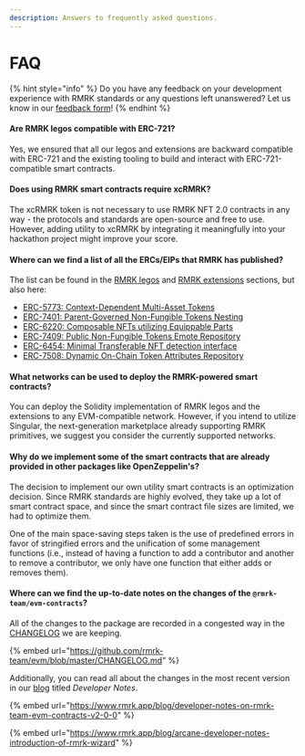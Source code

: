 ```yaml
---
description: Answers to frequently asked questions.
---
```


# FAQ

{% hint style="info" %}
Do you have any feedback on your development experience with RMRK standards or any questions left unanswered? Let us know in our [feedback form](https://docs.google.com/forms/d/1jTHJsZ7GT\_umZol3HT6YghWCQRsWuQ382DWJRShx9EA)!
{% endhint %}

#### Are RMRK legos compatible with ERC-721?

Yes, we ensured that all our legos and extensions are backward compatible with ERC-721 and the existing tooling to build and interact with ERC-721-compatible smart contracts.

#### Does using RMRK smart contracts require xcRMRK?

The xcRMRK token is not necessary to use RMRK NFT 2.0 contracts in any way - the protocols and standards are open-source and free to use. However, adding utility to xcRMRK by integrating it meaningfully into your hackathon project might improve your score.

#### Where can we find a list of all the ERCs/EIPs that RMRK has published?

The list can be found in the [RMRK legos](../general-overview/rmrk-legos/) and [RMRK extensions](../general-overview/rmrk-extensions/) sections, but also here:

* [ERC-5773: Context-Dependent Multi-Asset Tokens](https://eips.ethereum.org/EIPS/eip-5773)
* [ERC-7401: Parent-Governed Non-Fungible Tokens Nesting](https://eips.ethereum.org/EIPS/eip-7401)
* [ERC-6220: Composable NFTs utilizing Equippable Parts](https://eips.ethereum.org/EIPS/eip-6220)
* [ERC-7409: Public Non-Fungible Tokens Emote Repository](https://eips.ethereum.org/EIPS/eip-7409)
* [ERC-6454: Minimal Transferable NFT detection interface](https://eips.ethereum.org/EIPS/eip-6454)
* [ERC-7508: Dynamic On-Chain Token Attributes Repository](https://eips.ethereum.org/EIPS/eip-7508)

#### What networks can be used to deploy the RMRK-powered smart contracts?

You can deploy the Solidity implementation of RMRK legos and the extensions to any EVM-compatible network. However, if you intend to utilize Singular, the next-generation marketplace already supporting RMRK primitives, we suggest you consider the currently supported networks.

#### Why do we implement some of the smart contracts that are already provided in other packages like OpenZeppelin's?

The decision to implement our own utility smart contracts is an optimization decision. Since RMRK standards are highly evolved, they take up a lot of smart contract space, and since the smart contract file sizes are limited, we had to optimize them.

One of the main space-saving steps taken is the use of predefined errors in favor of stringified errors and the unification of some management functions (i.e., instead of having a function to add a contributor and another to remove a contributor, we only have one function that either adds or removes them).

#### Where can we find the up-to-date notes on the changes of the `@rmrk-team/evm-contracts`?

All of the changes to the package are recorded in a congested way in the [CHANGELOG](https://github.com/rmrk-team/evm/blob/master/CHANGELOG.md) we are keeping.

{% embed url="https://github.com/rmrk-team/evm/blob/master/CHANGELOG.md" %}

Additionally, you can read all about the changes in the most recent version in our [blog](https://www.rmrk.app/blog) titled _Developer Notes_.

{% embed url="https://www.rmrk.app/blog/developer-notes-on-rmrk-team-evm-contracts-v2-0-0" %}

{% embed url="https://www.rmrk.app/blog/arcane-developer-notes-introduction-of-rmrk-wizard" %}
